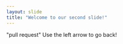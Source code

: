 ```yaml
---
layout: slide
title: "Welcome to our second slide!"
---
```

"pull request"
Use the left arrow to go back!
